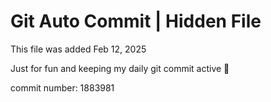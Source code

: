 # Git Auto Commit | Hidden File

This file was added Feb 12, 2025

Just for fun and keeping my daily git commit active 🤪

commit number: 1883981
